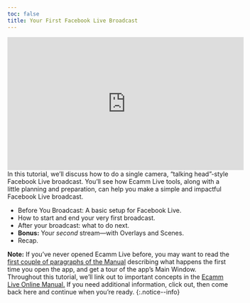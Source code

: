 ```yaml
---
toc: false
title: Your First Facebook Live Broadcast
---
```


<iframe src="https://player.vimeo.com/video/285332807" width="532" height="300" frameborder="0" webkitallowfullscreen="" mozallowfullscreen="" allowfullscreen=""></iframe>
<br/>
In this tutorial, we’ll discuss how to do a single camera, “talking head”-style Facebook Live broadcast. You’ll see how Ecamm Live tools, along with a little planning and preparation, can help you make a simple and impactful Facebook Live broadcast.

* Before You Broadcast: A basic setup for Facebook Live.
* How to start and end your very first broadcast.
* After your broadcast: what to do next.
* **Bonus:** Your *second* stream—with Overlays and Scenes.
* Recap.

**Note:** If you’ve never opened Ecamm Live before, you may want to read the [first couple of paragraphs of the Manual](../../ecamm-live-manual/001-welcome) describing what happens the first time you open the app, and get a tour of the app’s Main Window. Throughout this tutorial, we’ll link out to important concepts in the [Ecamm Live Online Manual.](../../ecamm-live-manual/001-welcome) If you need additional information, click out, then come back here and continue when you’re ready.
{:.notice--info}
